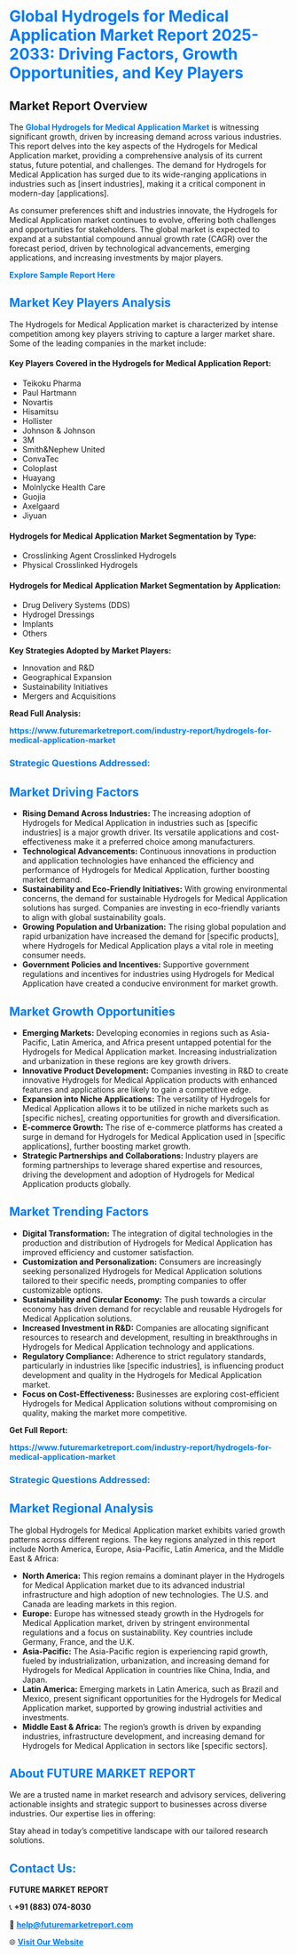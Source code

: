 <h1 style="color: #007BFF;">Global Hydrogels for Medical Application Market Report 2025-2033: Driving Factors, Growth Opportunities, and Key Players</h1>

<section id="overview">
<h2>Market Report Overview</h2>
<p>The <a href="https://www.futuremarketreport.com/industry-report/hydrogels-for-medical-application-market" style="color: #007BFF; text-decoration: none;"><strong>Global Hydrogels for Medical Application Market</strong></a> is witnessing significant growth, driven by increasing demand across various industries. This report delves into the key aspects of the Hydrogels for Medical Application market, providing a comprehensive analysis of its current status, future potential, and challenges. The demand for Hydrogels for Medical Application has surged due to its wide-ranging applications in industries such as [insert industries], making it a critical component in modern-day [applications].</p>
<p>As consumer preferences shift and industries innovate, the Hydrogels for Medical Application market continues to evolve, offering both challenges and opportunities for stakeholders. The global market is expected to expand at a substantial compound annual growth rate (CAGR) over the forecast period, driven by technological advancements, emerging applications, and increasing investments by major players.</p>
</section>

<section id="overview">
<p><a href="https://www.futuremarketreport.com/request-sample/reportId=78883" style="color: #007BFF; text-decoration: none;"><strong>Explore Sample Report Here</strong></a></p>
</section>

<section id="key-players">
<h2 style="color: #007BFF;">Market Key Players Analysis</h2>
<p>The Hydrogels for Medical Application market is characterized by intense competition among key players striving to capture a larger market share. Some of the leading companies in the market include:</p>
<h4>Key Players Covered in the Hydrogels for Medical Application Report:</h4>
<ul><li>Teikoku Pharma</li><li>Paul Hartmann</li><li>Novartis</li><li>Hisamitsu</li><li>Hollister</li><li>Johnson &amp; Johnson</li><li>3M</li><li>Smith&amp;Nephew United</li><li>ConvaTec</li><li>Coloplast</li><li>Huayang</li><li>Molnlycke Health Care</li><li>Guojia</li><li>Axelgaard</li><li>Jiyuan</li></ul>
<h4>Hydrogels for Medical Application Market Segmentation by Type:</h4>
<ul><li>Crosslinking Agent Crosslinked Hydrogels</li><li>Physical Crosslinked Hydrogels</li></ul>

<h4>Hydrogels for Medical Application Market Segmentation by Application:</h4>
<ul><li>Drug Delivery Systems (DDS)</li><li>Hydrogel Dressings</li><li>Implants</li><li>Others</li></ul>
<p><strong>Key Strategies Adopted by Market Players:</strong></p>
<ul>
<li>Innovation and R&D</li>
<li>Geographical Expansion</li>
<li>Sustainability Initiatives</li>
<li>Mergers and Acquisitions</li>
</ul>
</section>

<section>
<p><strong>Read Full Analysis: </strong></p><a href="https://www.futuremarketreport.com/industry-report/hydrogels-for-medical-application-market" style="color: #007BFF; text-decoration: none;"><strong>https://www.futuremarketreport.com/industry-report/hydrogels-for-medical-application-market</strong></a>
<h3 style="color: #007BFF;">Strategic Questions Addressed:</h3>
</section>

<section id="driving-factors">
<h2 style="color: #007BFF;">Market Driving Factors</h2>
<ul>
<li><strong>Rising Demand Across Industries:</strong> The increasing adoption of Hydrogels for Medical Application in industries such as [specific industries] is a major growth driver. Its versatile applications and cost-effectiveness make it a preferred choice among manufacturers.</li>
<li><strong>Technological Advancements:</strong> Continuous innovations in production and application technologies have enhanced the efficiency and performance of Hydrogels for Medical Application, further boosting market demand.</li>
<li><strong>Sustainability and Eco-Friendly Initiatives:</strong> With growing environmental concerns, the demand for sustainable Hydrogels for Medical Application solutions has surged. Companies are investing in eco-friendly variants to align with global sustainability goals.</li>
<li><strong>Growing Population and Urbanization:</strong> The rising global population and rapid urbanization have increased the demand for [specific products], where Hydrogels for Medical Application plays a vital role in meeting consumer needs.</li>
<li><strong>Government Policies and Incentives:</strong> Supportive government regulations and incentives for industries using Hydrogels for Medical Application have created a conducive environment for market growth.</li>
</ul>
</section>

<section id="growth-opportunities">
<h2 style="color: #007BFF;">Market Growth Opportunities</h2>
<ul>
<li><strong>Emerging Markets:</strong> Developing economies in regions such as Asia-Pacific, Latin America, and Africa present untapped potential for the Hydrogels for Medical Application market. Increasing industrialization and urbanization in these regions are key growth drivers.</li>
<li><strong>Innovative Product Development:</strong> Companies investing in R&D to create innovative Hydrogels for Medical Application products with enhanced features and applications are likely to gain a competitive edge.</li>
<li><strong>Expansion into Niche Applications:</strong> The versatility of Hydrogels for Medical Application allows it to be utilized in niche markets such as [specific niches], creating opportunities for growth and diversification.</li>
<li><strong>E-commerce Growth:</strong> The rise of e-commerce platforms has created a surge in demand for Hydrogels for Medical Application used in [specific applications], further boosting market growth.</li>
<li><strong>Strategic Partnerships and Collaborations:</strong> Industry players are forming partnerships to leverage shared expertise and resources, driving the development and adoption of Hydrogels for Medical Application products globally.</li>
</ul>
</section>

<section id="trending-factors">
<h2 style="color: #007BFF;">Market Trending Factors</h2>
<ul>
<li><strong>Digital Transformation:</strong> The integration of digital technologies in the production and distribution of Hydrogels for Medical Application has improved efficiency and customer satisfaction.</li>
<li><strong>Customization and Personalization:</strong> Consumers are increasingly seeking personalized Hydrogels for Medical Application solutions tailored to their specific needs, prompting companies to offer customizable options.</li>
<li><strong>Sustainability and Circular Economy:</strong> The push towards a circular economy has driven demand for recyclable and reusable Hydrogels for Medical Application solutions.</li>
<li><strong>Increased Investment in R&D:</strong> Companies are allocating significant resources to research and development, resulting in breakthroughs in Hydrogels for Medical Application technology and applications.</li>
<li><strong>Regulatory Compliance:</strong> Adherence to strict regulatory standards, particularly in industries like [specific industries], is influencing product development and quality in the Hydrogels for Medical Application market.</li>
<li><strong>Focus on Cost-Effectiveness:</strong> Businesses are exploring cost-efficient Hydrogels for Medical Application solutions without compromising on quality, making the market more competitive.</li>
</ul>
</section>

<section>
<p><strong>Get Full Report: </strong></p><a href="https://www.futuremarketreport.com/industry-report/hydrogels-for-medical-application-market" style="color: #007BFF; text-decoration: none;"><strong>https://www.futuremarketreport.com/industry-report/hydrogels-for-medical-application-market</strong></a>
<h3 style="color: #007BFF;">Strategic Questions Addressed:</h3>
</section>


<section id="regional-analysis">
<h2 style="color: #007BFF;">Market Regional Analysis</h2>
<p>The global Hydrogels for Medical Application market exhibits varied growth patterns across different regions. The key regions analyzed in this report include North America, Europe, Asia-Pacific, Latin America, and the Middle East & Africa:</p>
<ul>
<li><strong>North America:</strong> This region remains a dominant player in the Hydrogels for Medical Application market due to its advanced industrial infrastructure and high adoption of new technologies. The U.S. and Canada are leading markets in this region.</li>
<li><strong>Europe:</strong> Europe has witnessed steady growth in the Hydrogels for Medical Application market, driven by stringent environmental regulations and a focus on sustainability. Key countries include Germany, France, and the U.K.</li>
<li><strong>Asia-Pacific:</strong> The Asia-Pacific region is experiencing rapid growth, fueled by industrialization, urbanization, and increasing demand for Hydrogels for Medical Application in countries like China, India, and Japan.</li>
<li><strong>Latin America:</strong> Emerging markets in Latin America, such as Brazil and Mexico, present significant opportunities for the Hydrogels for Medical Application market, supported by growing industrial activities and investments.</li>
<li><strong>Middle East & Africa:</strong> The region’s growth is driven by expanding industries, infrastructure development, and increasing demand for Hydrogels for Medical Application in sectors like [specific sectors].</li>
</ul>
</section>

<footer>
<h2 style="color: #007BFF;">About FUTURE MARKET REPORT</h2>
<p>We are a trusted name in market research and advisory services, delivering actionable insights and strategic support to businesses across diverse industries. Our expertise lies in offering:</p>

<p>Stay ahead in today’s competitive landscape with our tailored research solutions.</p>

<h2 style="color: #007BFF;">Contact Us:</h2>
<p><strong>FUTURE MARKET REPORT</strong></p>
<p>📞 <strong>+91 (883) 074-8030</strong></p>
<p>📧 <strong><a href="mailto:help@futuremarketreport.com" style="color: #007BFF;">help@futuremarketreport.com</a></strong></p>
<p>🌐 <strong><a href="https://www.futuremarketreport.com/" style="color: #007BFF;">Visit Our Website</a></strong></p>
</footer>